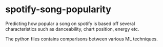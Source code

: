 # spotify-song-popularity
Predicting how popular a song on spotify is based off several characteristics such as danceability, chart position, energy etc.

The python files contains comparisons between various ML techniques.
